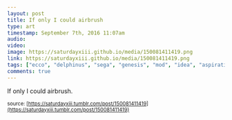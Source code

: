 ```yaml
---
layout: post
title: If only I could airbrush
type: art
timestamp: September 7th, 2016 11:07am
audio: 
video: 
image: https://saturdayxiii.github.io/media/150081411419.png
link: https://saturdayxiii.github.io/media/150081411419.png
tags: ["ecco", "delphinus", "sega", "genesis", "mod", "idea", "aspiration", "controllers", "art"]
comments: true
---
```

If only I could airbrush.
 
  
<small>source: [https://saturdayxiii.tumblr.com/post/150081411419](https://saturdayxiii.tumblr.com/post/150081411419)</small>